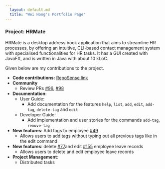 ```yaml
---
  layout: default.md
  title: "Wei Hong's Portfolio Page"
---
```


### Project: HRMate

HRMate is a desktop address book application that aims to streamline HR processes, by offering an intuitive, CLI-based
contact management system with specialised functionalities for HR tasks. It has a GUI created with JavaFX, and is
written in Java with about 10 kLoC.

Given below are my contributions to the project.

* **Code contributions:** [RepoSense link](https://nus-cs2103-ay2324s1.github.io/tp-dashboard/?search=ong-wei-hong&breakdown=false&sort=groupTitle%20dsc&sortWithin=title&since=2023-09-22&timeframe=commit&mergegroup=&groupSelect=groupByRepos)
* **Community**
    * Review PRs [#96](https://github.com/AY2324S1-CS2103T-W11-1/tp/pull/96), [#98](https://github.com/AY2324S1-CS2103T-W11-1/tp/pull/98)
* **Documentation**:
  * User Guide:
    * Add documentation for the features `help`, `list`, `add`, `edit`, `add-tag`, `delete-tag` and `edit`
  * Developer Guide:
    * Add implementation and user stories for the commands `add-tag`, `remove-tag`
* **New features**: Add tags to employee [#49](https://github.com/AY2324S1-CS2103T-W11-1/tp/pull/49)
  * Allows users to add tags without typing out all previous tags like in the edit command
* **New features**: delete [#77](https://github.com/AY2324S1-CS2103T-W11-1/tp/pull/77)and edit [#155](https://github.com/AY2324S1-CS2103T-W11-1/tp/pull/77) employee leave records
  * Allows users to delete and edit employee leave records
* **Project Management**:
  * Distributed tasks
 


